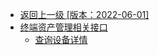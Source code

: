 - [返回上一级 [版本：2022-06-01]](版本：2022-06-01/_sidebar.md)
- [终端资产管理相关接口](版本：2022-06-01/终端资产管理相关接口/)
  - [查询设备详情](版本：2022-06-01/终端资产管理相关接口/查询设备详情.md)
